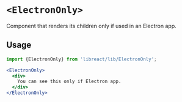 # `<ElectronOnly>`

Component that renders its children only if used in an Electron app.

## Usage

```jsx
import {ElectronOnly} from 'libreact/lib/ElectronOnly';

<ElectronOnly>
  <div>
    You can see this only if Electron app.
  </div>
</ElectronOnly>
```
